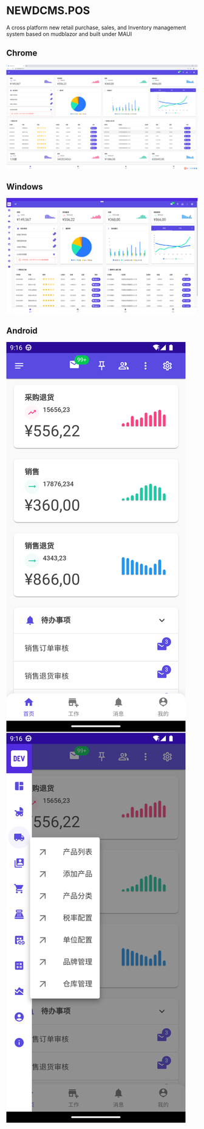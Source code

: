 # NEWDCMS.POS
A cross platform new retail purchase, sales, and Inventory management system based on mudblazor and built under MAUI

## Chrome
<img src="https://github.com/NEWDCMS/DCMS.POS/blob/main/Chrome.png">

## Windows
<img src="https://github.com/NEWDCMS/DCMS.POS/blob/main/Windows.png">


## Android
<img src="https://github.com/NEWDCMS/DCMS.POS/blob/main/Android.png">
<img src="https://github.com/NEWDCMS/DCMS.POS/blob/main/Android2.png">

